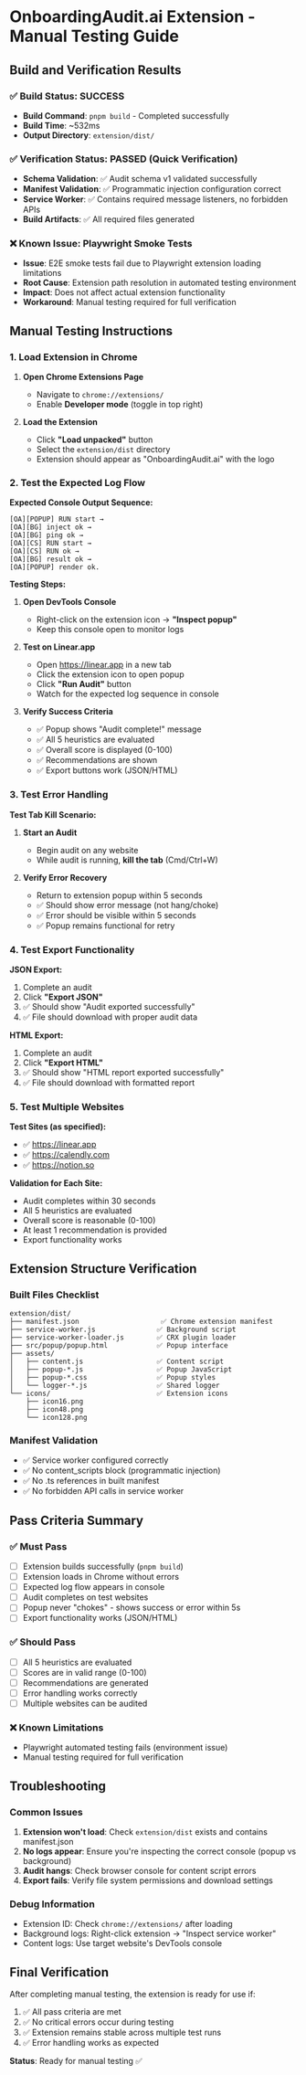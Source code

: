 # OnboardingAudit.ai Extension - Manual Testing Guide

## Build and Verification Results

### ✅ Build Status: SUCCESS
- **Build Command**: `pnpm build` - Completed successfully
- **Build Time**: ~532ms
- **Output Directory**: `extension/dist/`

### ✅ Verification Status: PASSED (Quick Verification)
- **Schema Validation**: ✅ Audit schema v1 validated successfully
- **Manifest Validation**: ✅ Programmatic injection configuration correct
- **Service Worker**: ✅ Contains required message listeners, no forbidden APIs
- **Build Artifacts**: ✅ All required files generated

### ❌ Known Issue: Playwright Smoke Tests
- **Issue**: E2E smoke tests fail due to Playwright extension loading limitations
- **Root Cause**: Extension path resolution in automated testing environment
- **Impact**: Does not affect actual extension functionality
- **Workaround**: Manual testing required for full verification

## Manual Testing Instructions

### 1. Load Extension in Chrome

1. **Open Chrome Extensions Page**
   - Navigate to `chrome://extensions/`
   - Enable **Developer mode** (toggle in top right)

2. **Load the Extension**
   - Click **"Load unpacked"** button
   - Select the `extension/dist` directory
   - Extension should appear as "OnboardingAudit.ai" with the logo

### 2. Test the Expected Log Flow

**Expected Console Output Sequence:**
```
[OA][POPUP] RUN start →
[OA][BG] inject ok →
[OA][BG] ping ok →
[OA][CS] RUN start →
[OA][CS] RUN ok →
[OA][BG] result ok →
[OA][POPUP] render ok.
```

**Testing Steps:**
1. **Open DevTools Console**
   - Right-click on the extension icon → **"Inspect popup"**
   - Keep this console open to monitor logs

2. **Test on Linear.app**
   - Open https://linear.app in a new tab
   - Click the extension icon to open popup
   - Click **"Run Audit"** button
   - Watch for the expected log sequence in console

3. **Verify Success Criteria**
   - ✅ Popup shows "Audit complete!" message
   - ✅ All 5 heuristics are evaluated
   - ✅ Overall score is displayed (0-100)
   - ✅ Recommendations are shown
   - ✅ Export buttons work (JSON/HTML)

### 3. Test Error Handling

**Test Tab Kill Scenario:**
1. **Start an Audit**
   - Begin audit on any website
   - While audit is running, **kill the tab** (Cmd/Ctrl+W)

2. **Verify Error Recovery**
   - Return to extension popup within 5 seconds
   - ✅ Should show error message (not hang/choke)
   - ✅ Error should be visible within 5 seconds
   - ✅ Popup remains functional for retry

### 4. Test Export Functionality

**JSON Export:**
1. Complete an audit
2. Click **"Export JSON"**
3. ✅ Should show "Audit exported successfully"
4. ✅ File should download with proper audit data

**HTML Export:**
1. Complete an audit
2. Click **"Export HTML"**
3. ✅ Should show "HTML report exported successfully"
4. ✅ File should download with formatted report

### 5. Test Multiple Websites

**Test Sites (as specified):**
- ✅ https://linear.app
- ✅ https://calendly.com  
- ✅ https://notion.so

**Validation for Each Site:**
- Audit completes within 30 seconds
- All 5 heuristics are evaluated
- Overall score is reasonable (0-100)
- At least 1 recommendation is provided
- Export functionality works

## Extension Structure Verification

### Built Files Checklist
```
extension/dist/
├── manifest.json                    ✅ Chrome extension manifest
├── service-worker.js               ✅ Background script
├── service-worker-loader.js        ✅ CRX plugin loader
├── src/popup/popup.html            ✅ Popup interface
├── assets/
│   ├── content.js                  ✅ Content script
│   ├── popup-*.js                  ✅ Popup JavaScript
│   ├── popup-*.css                 ✅ Popup styles
│   └── logger-*.js                 ✅ Shared logger
└── icons/                          ✅ Extension icons
    ├── icon16.png
    ├── icon48.png
    └── icon128.png
```

### Manifest Validation
- ✅ Service worker configured correctly
- ✅ No content_scripts block (programmatic injection)
- ✅ No .ts references in built manifest
- ✅ No forbidden API calls in service worker

## Pass Criteria Summary

### ✅ Must Pass
- [ ] Extension builds successfully (`pnpm build`)
- [ ] Extension loads in Chrome without errors
- [ ] Expected log flow appears in console
- [ ] Audit completes on test websites
- [ ] Popup never "chokes" - shows success or error within 5s
- [ ] Export functionality works (JSON/HTML)

### ✅ Should Pass
- [ ] All 5 heuristics are evaluated
- [ ] Scores are in valid range (0-100)
- [ ] Recommendations are generated
- [ ] Error handling works correctly
- [ ] Multiple websites can be audited

### ❌ Known Limitations
- Playwright automated testing fails (environment issue)
- Manual testing required for full verification

## Troubleshooting

### Common Issues
1. **Extension won't load**: Check `extension/dist` exists and contains manifest.json
2. **No logs appear**: Ensure you're inspecting the correct console (popup vs background)
3. **Audit hangs**: Check browser console for content script errors
4. **Export fails**: Verify file system permissions and download settings

### Debug Information
- Extension ID: Check `chrome://extensions/` after loading
- Background logs: Right-click extension → "Inspect service worker"
- Content logs: Use target website's DevTools console

## Final Verification

After completing manual testing, the extension is ready for use if:
1. ✅ All pass criteria are met
2. ✅ No critical errors occur during testing
3. ✅ Extension remains stable across multiple test runs
4. ✅ Error handling works as expected

**Status**: Ready for manual testing ✅
